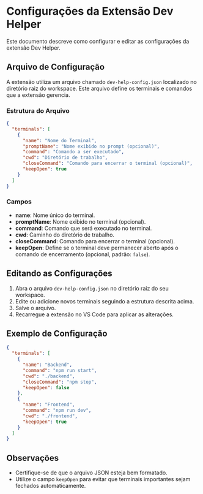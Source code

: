 # Configurações da Extensão Dev Helper

Este documento descreve como configurar e editar as configurações da extensão Dev Helper.

## Arquivo de Configuração

A extensão utiliza um arquivo chamado `dev-help-config.json` localizado no diretório raiz do workspace. Este arquivo define os terminais e comandos que a extensão gerencia.

### Estrutura do Arquivo

```json
{
  "terminals": [
    {
      "name": "Nome do Terminal",
      "promptName": "Nome exibido no prompt (opcional)",
      "command": "Comando a ser executado",
      "cwd": "Diretório de trabalho",
      "closeCommand": "Comando para encerrar o terminal (opcional)",
      "keepOpen": true
    }
  ]
}
```

### Campos
- **name**: Nome único do terminal.
- **promptName**: Nome exibido no terminal (opcional).
- **command**: Comando que será executado no terminal.
- **cwd**: Caminho do diretório de trabalho.
- **closeCommand**: Comando para encerrar o terminal (opcional).
- **keepOpen**: Define se o terminal deve permanecer aberto após o comando de encerramento (opcional, padrão: `false`).

## Editando as Configurações

1. Abra o arquivo `dev-help-config.json` no diretório raiz do seu workspace.
2. Edite ou adicione novos terminais seguindo a estrutura descrita acima.
3. Salve o arquivo.
4. Recarregue a extensão no VS Code para aplicar as alterações.

## Exemplo de Configuração

```json
{
  "terminals": [
    {
      "name": "Backend",
      "command": "npm run start",
      "cwd": "./backend",
      "closeCommand": "npm stop",
      "keepOpen": false
    },
    {
      "name": "Frontend",
      "command": "npm run dev",
      "cwd": "./frontend",
      "keepOpen": true
    }
  ]
}
```

## Observações
- Certifique-se de que o arquivo JSON esteja bem formatado.
- Utilize o campo `keepOpen` para evitar que terminais importantes sejam fechados automaticamente.
